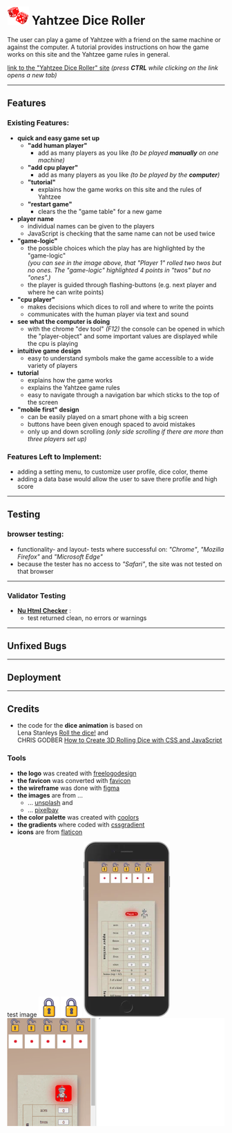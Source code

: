 # ![yahtzee-dice](assets/images/logo/logo-dice-50x42.png) Yahtzee Dice Roller

The user can play a game of Yahtzee with a friend on the same machine or against the computer. A tutorial provides instructions on how the game works on this site and the Yahtzee game rules in general.

[link to the "Yahtzee Dice Roller" site](https://zolske.github.io/yahtzee-dice-roller/) _(press **CTRL** while clicking on the link opens a new tab)_

<!-- ![yahtzee-dice-roller mockup](assets/images/doc/readme/yathzee_dice-roller_mockup.webp) -->

---

## Features

### Existing Features:

- **quick and easy game set up**
  <!-- ![game set up](assets/images/doc/readme/game-buttons.webp) -->
  - **"add human player"**
    - add as many players as you like _(to be played **manually** on one machine)_
  - **"add cpu player"**
    - add as many players as you like _(to be played by the **computer**)_
  - **"tutorial"**
    - explains how the game works on this site and the rules of Yahtzee
  - **"restart game"**
    - clears the the "game table" for a new game
- **player name**
  <!-- ![player name](assets/images/doc/readme/player-name.webp) -->
  - individual names can be given to the players
  - JavaScript is checking that the same name can not be used twice
- **"game-logic"**
  <!-- ![button highlighter](assets/images/doc/readme/button-highlighter.gif) -->
  - the possible choices which the play has are highlighted by the "game-logic"  
    _(you can see in the image above, that "Player 1" rolled two twos but no ones. The "game-logic" highlighted 4 points in "twos" but no "ones".)_
  - the player is guided through flashing-buttons (e.g. next player and where he can write points)
- **"cpu player"**
  <!-- ![cpu player](assets/images/doc/readme/robot-pointing.gif) ![cpu is communicating](assets/images/doc/readme/cpu-playing.gif) -->
  - makes decisions which dices to roll and where to write the points
  - communicates with the human player via text and sound
- **see what the computer is doing**
  <!-- ![console cpu player](assets/images/doc/readme/console-cpu.gif) -->
  - with the chrome "dev tool" _(F12)_ the console can be opened in which the "player-object" and some important values are displayed while the cpu is playing
- **intuitive game design**
  <!-- ![lock and unlock lock](assets/images/doc/readme/lock.gif) -->
  - easy to understand symbols make the game accessible to a wide variety of players
- **tutorial**
  - explains how the game works
  - explains the Yahtzee game rules
  - easy to navigate through a navigation bar which sticks to the top of the screen
- **"mobile first" design**
  <!-- ![iphone game view](assets/images/doc/readme/iphone-screenshot.webp) -->
  - can be easily played on a smart phone with a big screen
  - buttons have been given enough spaced to avoid mistakes
  - only up and down scrolling _(only side scrolling if there are more than three players set up)_

### Features Left to Implement:

- adding a setting menu, to customize user profile, dice color, theme
- adding a data base would allow the user to save there profile and high score

---

## Testing

### browser testing:

- functionality- and layout- tests where successful on: _"Chrome"_, _"Mozilla Firefox"_ and _"Microsoft Edge"_
- because the tester has no access to _"Safari"_, the site was not tested on that browser

---

### Validator Testing

- [**Nu Html Checker**](https://validator.w3.org/nu/?doc=https%3A%2F%2Fzolske.github.io%2Fyahtzee-dice-roller%2F) :
  - test returned clean, no errors or warnings

---

## Unfixed Bugs

---

## Deployment

---

## Credits

- the code for the **dice animation** is based on  
  Lena Stanleys [Roll the dice!](https://lenadesign.org/2020/06/18/roll-the-dice/) and  
  CHRIS GODBER [How to Create 3D Rolling Dice with CSS and JavaScript](https://icodemag.com/3d-rolling-dice-css-javascript/)

### Tools

- **the logo** was created with [freelogodesign](https://www.freelogodesign.org/)
- **the favicon** was converted with [favicon](https://favicon.io/favicon-converter/)
- **the wireframe** was done with [figma](https://www.figma.com/)
- **the images** are from ...
  - ... [unsplash](https://unsplash.com/) and
  - ... [pixelbay](https://pixabay.com/)
- **the color palette** was created with [coolors](https://coolors.co/)
- **the gradients** where coded with [cssgradient](https://cssgradient.io/)
- **icons** are from [flaticon](https://www.flaticon.com/)

test image
![can you see 1](assets/images/icons/locked-64.png)
![can you see 2](/assets/images/icons/locked-64.png)
![iphone game view](assets/images/doc/readme/iphone-screenshot.webp)
![console cpu player](assets/images/doc/readme/console-cpu.gif)
